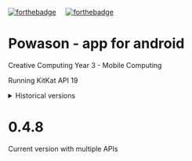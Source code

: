 [![forthebadge](https://forthebadge.com/images/badges/works-on-my-machine.svg)](https://forthebadge.com) &nbsp;&nbsp;&nbsp; [![forthebadge](https://forthebadge.com/images/badges/uses-badges.svg)](https://forthebadge.com)

# Powason - app for android
Creative Computing Year 3 - Mobile Computing

Running KitKat API 19

<details>
  <summary>Historical versions</summary>

# INFDEV
Development repo - no stable versions

# 0.0.4
Development version without API usage

# 0.0.8
Rehooked API into application

</details>

# 0.4.8
Current version with multiple APIs